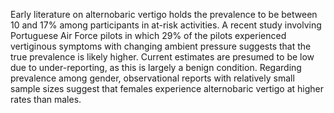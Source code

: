 Early literature on alternobaric vertigo holds the prevalence to be between 10 and 17% among participants in at-risk activities. A recent study involving Portuguese Air Force pilots in which 29% of the pilots experienced vertiginous symptoms with changing ambient pressure suggests that the true prevalence is likely higher. Current estimates are presumed to be low due to under-reporting, as this is largely a benign condition. Regarding prevalence among gender, observational reports with relatively small sample sizes suggest that females experience alternobaric vertigo at higher rates than males.